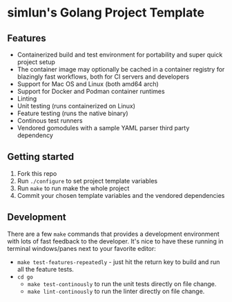 simlun's Golang Project Template
================================

Features
--------

- Containerized build and test environment for portability and super quick
  project setup
- The container image may optionally be cached in a container registry for
  blazingly fast workflows, both for CI servers and developers
- Support for Mac OS and Linux (both amd64 arch)
- Support for Docker and Podman container runtimes
- Linting
- Unit testing (runs containerized on Linux)
- Feature testing (runs the native binary)
- Continous test runners
- Vendored gomodules with a sample YAML parser third party dependency


Getting started
---------------

1. Fork this repo
2. Run `./configure` to set project template variables
3. Run `make` to run make the whole project
4. Commit your chosen template variables and the vendored dependencies


Development
-----------

There are a few `make` commands that provides a development environment with
lots of fast feedback to the developer. It's nice to have these running in
terminal windows/panes next to your favorite editor:

- `make test-features-repeatedly` - just hit the return key to build and run
  all the feature tests.
- `cd go`
    - `make test-continously` to run the unit tests directly on file change.
    - `make lint-continously` to run the linter directly on file change.
